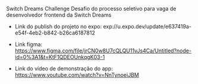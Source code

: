 Switch Dreams Challenge
Desafio do processo seletivo para vaga de desenvolvedor frontend da Switch Dreams

- Link do publish do projeto no expo: exp://u.expo.dev/update/e637419a-e54f-4eb2-b842-b26ca6187812

- Link figma: https://www.figma.com/file/jrCN0w8U7cQLQU11vJs4Ca/Untitled?node-id=0%3A1&t=KtF1QDEOUnkqgK03-1

- Link do vídeo de demonstração do app: https://www.youtube.com/watch?v=NnTynoeiJBM
